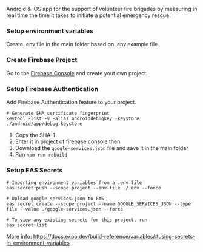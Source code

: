 Android & iOS app for the support of volunteer fire brigades by measuring in real time the time it takes to initiate a potential emergency rescue.

### Setup environment variables

Create .env file in the main folder based on .env.example file

### Create Firebase Project

Go to the [Firebase Console](https://console.firebase.google.com/) and create yout own project.

### Setup Firebase Authentication

Add Firebase Authentication feature to your project.

```
# Generate SHA certificate fingerprint
keytool -list -v -alias androiddebugkey -keystore ./android/app/debug.keystore
```

1. Copy the SHA-1
2. Enter it in project of firebase console then
3. Download the `google-services.json` file and save it in the main folder
4. Run `npm run rebuild`

### Setup EAS Secrets

```
# Importing environment variables from a .env file
eas secret:push --scope project --env-file ./.env --force

# Upload google-services.json to EAS
eas secret:create --scope project --name GOOGLE_SERVICES_JSON --type file --value ./google-services.json --force

# To view any existing secrets for this project, run
eas secret:list
```

More info: https://docs.expo.dev/build-reference/variables/#using-secrets-in-environment-variables
